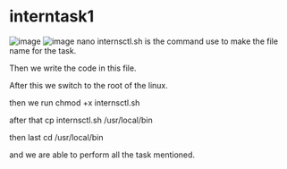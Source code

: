 # interntask1
![image](https://github.com/cadnitrahul/interntask1/assets/89523362/89118508-4f7a-44d9-a09c-5fdda4af1d34)
![image](https://github.com/cadnitrahul/interntask1/assets/89523362/3d16b07e-555a-4742-90c1-512bdb787965)
nano internsctl.sh is the command use to make the file name for the task.

Then we write the code in this file.

After this we switch to the root of the linux.

then we run chmod +x internsctl.sh

after that cp internsctl.sh /usr/local/bin

then last cd /usr/local/bin 

and we are able to perform all the task mentioned.

